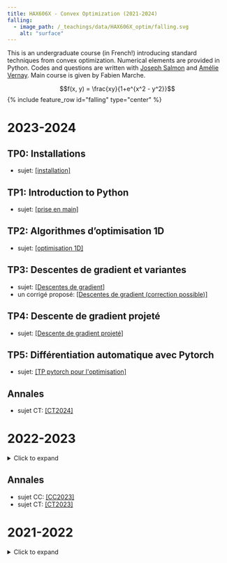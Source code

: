 ```yaml
---
title: HAX606X - Convex Optimization (2021-2024)
falling:
  - image_path: /_teachings/data/HAX606X_optim/falling.svg
    alt: "surface"
---
```


This is an undergraduate course (in French!) introducing standard techniques from convex optimization. Numerical elements are provided in Python. Codes and questions are written with [Joseph Salmon](http://josephsalmon.eu) and [Amélie Vernay](https://github.com/AmelieVernay). Main course is given by Fabien Marche.

$$f(x, y) = \frac{xy}{1+e^{x^2 - y^2}}$$
{% include feature_row id="falling" type="center" %}

# 2023-2024

<h2> TP0: Installations </h2>
<ul>
<li> sujet: <a href="{{ site.url }}/_teachings/data/HAX606X_optim/2024/tp0.html">[installation]</a> </li>
</ul>

<h2> TP1: Introduction to Python </h2>
<ul>
<li> sujet: <a href="{{ site.url }}/_teachings/data/HAX606X_optim/2024/tp1.html">[prise en main]</a> </li>
</ul>

<h2> TP2: Algorithmes d’optimisation 1D </h2>
<ul>
<li> sujet: <a href="{{ site.url }}/_teachings/data/HAX606X_optim/2024/tp2.html">[optimisation 1D]</a> </li>
</ul>

<h2> TP3: Descentes de gradient et variantes </h2>
<ul>
<li> sujet: <a href="{{ site.url }}/_teachings/data/HAX606X_optim/2024/tp3.html">[Descentes de gradient]</a> </li>
<li> un corrigé proposé: <a href="{{ site.url }}/_teachings/data/HAX606X_optim/2024/tp3_corr.html">[Descentes de gradient (correction possible)]</a> </li>
</ul>

<h2> TP4: Descente de gradient projeté </h2>
<ul>
<li> sujet: <a href="{{ site.url }}/_teachings/data/HAX606X_optim/2024/tp4.html">[Descente de gradient projeté]</a> </li>
</ul>

<h2> TP5: Différentiation automatique avec Pytorch </h2>
<ul>
<li> sujet: <a href="{{ site.url }}/_teachings/data/HAX606X_optim/2024/tp5.html">[TP pytorch pour l'optimisation]</a> </li>
</ul>

<h2> Annales </h2>
<ul>
<li> sujet CT: <a href="{{ site.url }}/_teachings/data/HAX606X_optim/2023/ct2024.html">[CT2024]</a> </li>
</ul>

# 2022-2023

<details>
<summary> Click to expand </summary>
<h2> TP0: Installations </h2>
<ul>
<li> sujet: <a href="{{ site.url }}/_teachings/data/HAX606X_optim/2023/tp0_quarto.html">[installation]</a> </li>
</ul>

<h2> TP1: Introduction to Python </h2>
<ul>
<li> sujet: <a href="{{ site.url }}/_teachings/data/HAX606X_optim/2023/tp1_quarto.html">[prise en main]</a> </li>
</ul>

<h2> TP2: Algorithmes d’optimisation 1D </h2>
<ul>
<li> sujet: <a href="{{ site.url }}/_teachings/data/HAX606X_optim/2023/tp2_quarto.html">[optimisation 1D]</a> </li>
</ul>

<h2> TP3: Méthode de descente de gradient </h2>
<ul>
<li> sujet: <a href="{{ site.url }}/_teachings/data/HAX606X_optim/2023/tp3_quarto.html">[sujet descente]</a> </li>
  <li> Fichiers widgets: <a href="{{ site.url }}/_teachings/data/HAX606X_optim/2023/dico_math_functions.py">[fonctions]</a> <a href="{{ site.url }}/_teachings/data/HAX606X_optim/2023/widget_level_set.py">[widget_level_set]</a>   <a href="{{ site.url }}/_teachings/data/HAX606X_optim/2023/widget_convergence.py">[widget_convergence]</a></li>
</ul>

<h2> TP4: Descente de gradient projeté</h2>
<ul>
<li> sujet: <a href="{{ site.url }}/_teachings/data/HAX606X_optim/2023/tp4_quarto.html">[sujet descente de gradient projeté]</a> </li>
</ul>
</details>

<h2> Annales </h2>
<ul>
<li> sujet CC: <a href="{{ site.url }}/_teachings/data/HAX606X_optim/2023/CC2023.html">[CC2023]</a> </li>
<li> sujet CT: <a href="{{ site.url }}/_teachings/data/HAX606X_optim/2023/CT2023.html">[CT2023]</a> </li>
</ul>

# 2021-2022

<details>
  <summary>Click to expand</summary>

  <h2> TP1: Introduction to Python </h2>

  <li> sujet: <a href="{{ site.url }}/_teachings/data/HAX606X_optim/2023/tp1_sujet.pdf"> [pdf]</a></li>
  <li> code: <a href="{{ site.url }}/_teachings/data/HAX606X_optim/2023/tp1_sujet.py">[py]</a> </li>

  <h2> TP2: First 1D algorithms: bissection and golden search methods </h2>

  <li> sujet: <a href="{{ site.url }}/_teachings/data/HAX606X_optim/2023/tp2_sujet.pdf">[pdf]</a></li>

  <h2> TP3: Gradient descent and coordinate descent </h2>

  <li> sujet: <a href="{{ site.url }}/_teachings/data/HAX606X_optim/2023/tp3_sujet.pdf">[pdf]</a></li>
  <li> widgets: <a href="{{ site.url }}/_teachings/data/HAX606X_optim/2023/dico_math_functions.py">[fonctions]</a> <a href="{{ site.url }}/_teachings/data/HAX606X_optim/2023/widget_level_set.py">[widget_level_set]</a>   <a href="{{ site.url }}/_teachings/data/HAX606X_optim/2023/widget_convergence.py">[widget_convergence]</a></li>

  It is necessary to have an up-to-date version of matplotlib to run the widgets. Numba and Ipython are also used.
  This is the corner stone of the course !!

  <h2> TP4: Projected gradient descent and application </h2>

  <li> sujet: <a href="{{ site.url }}/_teachings/data/HAX606X_optim/2023/tp4_sujet.pdf">[pdf]</a></li>
  <li> widgets: <a href="{{ site.url }}/_teachings/data/HAX606X_optim/2023/dico_math_functions.py">[fonctions]</a> <a href="{{ site.url }}/_teachings/data/HAX606X_optim/2023/widget_level_set.py">[widget_level_set]</a>   <a href="{{ site.url }}/_teachings/data/HAX606X_optim/2023/widget_convergence.py"> [widget_convergence]</a> (same as TP3, but still relevant!) </li>
  <li> dataset: <a href="{{ site.url }}/_teachings/data/HAX606X_optim/2023/datasets/Iowa_Liquor_tp.csv">[iowa_alcohol]</a></li>
  <li> script with dataset: <a href="{{ site.url }}/_teachings/data/HAX606X_optim/2023/script_season.py">[alcohol_script]</a></li>

  The dataset available here is an already preprocessed and subdataset of the original IowaLiquor dataset (link in the alcohol script file).


</details>
